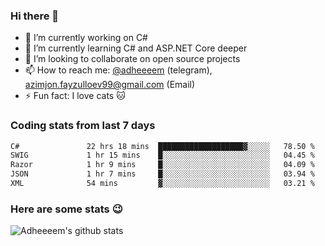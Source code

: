 ### Hi there 👋

<!--
**adheeeem/adheeeem** is a ✨ _special_ ✨ repository because its `README.md` (this file) appears on your GitHub profile.

Here are some ideas to get you started:
-->
- 🔭 I’m currently working on C#
- 🌱 I’m currently learning C# and ASP.NET Core deeper
- 👯 I’m looking to collaborate on open source projects
- 📫 How to reach me: [@adheeeem](https://t.me/adheeeem) (telegram), azimjon.fayzulloev99@gmail.com (Email)
- ⚡ Fun fact: I love cats :cat:


### Coding stats from last 7 days
<!--START_SECTION:waka-->

```txt
C#               22 hrs 18 mins  ███████████████████▓░░░░░   78.50 %
SWIG             1 hr 15 mins    █░░░░░░░░░░░░░░░░░░░░░░░░   04.45 %
Razor            1 hr 9 mins     █░░░░░░░░░░░░░░░░░░░░░░░░   04.09 %
JSON             1 hr 7 mins     █░░░░░░░░░░░░░░░░░░░░░░░░   03.94 %
XML              54 mins         ▓░░░░░░░░░░░░░░░░░░░░░░░░   03.21 %
```

<!--END_SECTION:waka-->

### Here are some stats :wink:
![Adheeeem's github stats](https://github-readme-stats.vercel.app/api?username=adheeeem&show_icons=true&theme=radical)

